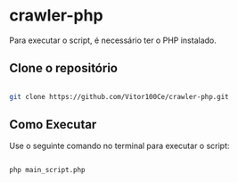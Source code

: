 # crawler-php

Para executar o script, é necessário ter o PHP instalado.

## Clone o repositório

```bash

git clone https://github.com/Vitor100Ce/crawler-php.git

```

## Como Executar

Use o seguinte comando no terminal para executar o script:

```bash

php main_script.php

```


